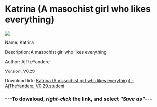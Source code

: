 # Katrina (A masochist girl who likes everything)

<img src = "https://raw.githubusercontent.com/Arbiter1223/Daigaku-Gurashi-Custom-Students/master/Students/Files/Katrina%20(A%20masochist%20girl%20who%20likes%20everything).png">

Name: Katrina

Description: A masochist girl who likes everything

Author: AjTheYandere

Version: V0.29

Download link: <a href="https://raw.githubusercontent.com/Arbiter1223/Daigaku-Gurashi-Custom-Students/master/Students/Files/Katrina%20(A%20masochist%20girl%20who%20likes%20everything)%20-%20AjTheYandere%2C%20V0.29.student">Katrina (A masochist girl who likes everything) - AjTheYandere, V0.29.student</a>

### ---**To download, _right-click_ the link, and select _"Save as"_**---
